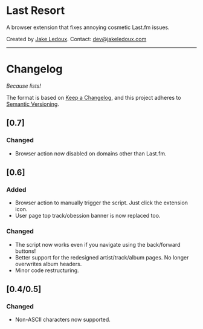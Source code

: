 # Last Resort
A browser extension that fixes annoying cosmetic Last.fm issues.

Created by [Jake Ledoux](https://jakeledoux.com). Contact: <dev@jakeledoux.com>
***

# Changelog
*Because lists!*

The format is based on [Keep a Changelog](https://keepachangelog.com/en/1.0.0/),
and this project adheres to [Semantic Versioning](https://semver.org/spec/v2.0.0.html).

## [0.7]
### Changed
- Browser action now disabled on domains other than Last.fm.

## [0.6]
### Added
- Browser action to manually trigger the script. Just click the extension icon.
- User page top track/obession banner is now replaced too.
### Changed
- The script now works even if you navigate using the back/forward buttons!
- Better support for the redesigned artist/track/album pages. No longer overwrites album headers.
- Minor code restructuring.


## [0.4/0.5]
### Changed
- Non-ASCII characters now supported.